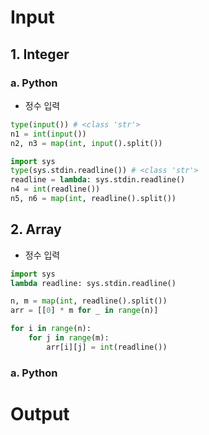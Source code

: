 # Input

## 1. Integer

### a. Python
* 정수 입력
```py
type(input()) # <class 'str'>
n1 = int(input())
n2, n3 = map(int, input().split())

import sys
type(sys.stdin.readline()) # <class 'str'>
readline = lambda: sys.stdin.readline()
n4 = int(readline())
n5, n6 = map(int, readline().split())
```

## 2. Array
* 정수 입력
```py
import sys
lambda readline: sys.stdin.readline()

n, m = map(int, readline().split())
arr = [[0] * m for _ in range(n)]

for i in range(n):
    for j in range(m):
        arr[i][j] = int(readline())
```


### a. Python

# Output
